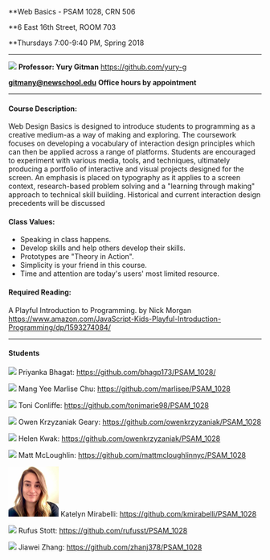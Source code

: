 **Web Basics - PSAM 1028, CRN 506

**6 East 16th Street, ROOM 703

**Thursdays 7:00-9:40 PM, Spring 2018

---


<img src="https://avatars1.githubusercontent.com/u/12190048?s=460&v=4" width="100"> **Professor: Yury Gitman** https://github.com/yury-g

**gitmany@newschool.edu**
**Office hours by appointment**

---


#### Course Description:
Web Design Basics is designed to introduce students to programming as a creative medium-as a way of making and exploring. The coursework focuses on developing a vocabulary of interaction design principles which can then be applied across a range of platforms. Students are encouraged to experiment with various media, tools, and techniques, ultimately producing a portfolio of interactive and visual projects designed for the screen. An emphasis is placed on typography as it applies to a screen context, research-based problem solving and a "learning through making" approach to technical skill building. Historical and current interaction design precedents will be discussed


#### Class Values:
* Speaking in class happens. 
* Develop skills and help others develop their skills.
* Prototypes are "Theory in Action".
* Simplicity is your friend in this course. 
* Time and attention are today's users' most limited resource.  


#### Required Reading:
A Playful Introduction to Programming.  by Nick Morgan
https://www.amazon.com/JavaScript-Kids-Playful-Introduction-Programming/dp/1593274084/

---


#### Students
<img src="https://images.duckduckgo.com/iu/?u=https%3A%2F%2Fupload.wikimedia.org%2Fwikipedia%2Fcommons%2Fb%2Fb8%2FTheory_of_Need_and_Want.png&f=1" width="100"> Priyanka Bhagat: https://github.com/bhagp173/PSAM_1028/



<img src="https://camo.githubusercontent.com/c113ca2344166b8ead2a328b25187225282deb20/68747470733a2f2f73636f6e74656e742e666e7963312d312e666e612e666263646e2e6e65742f762f7433312e302d382f31383037373037335f31303231323831353739353732393634375f383036363732343533333530333931323731355f6f2e6a70673f6f683d3935663965353531353666663763363266326133393334633562356365623863266f653d3541454133393335" width="100">  Mang Yee Marlise Chu:  https://github.com/marlisee/PSAM_1028



<img src="https://github.com/tonimarie98/PSAM_1028/blob/master/Screen%20Shot%202018-01-25%20at%209.09.09%20PM.png" width="100">  Toni Conliffe:  https://github.com/tonimarie98/PSAM_1028


<img src="https://github.com/owenkrzyzaniak/PSAM_1028/raw/master/Photo%20on%204-17-17%20at%201.58%20PM%20%233.jpg" width="100">  Owen Krzyzaniak Geary:  https://github.com/owenkrzyzaniak/PSAM_1028


<img src="https://camo.githubusercontent.com/781b3af34f6a554496733e12d08193480e7d7fd1/68747470733a2f2f6d656469612e67697068792e636f6d2f6d656469612f336b6e7a5436393473595669772f67697068792e676966" width="100">  Helen Kwak:  https://github.com/owenkrzyzaniak/PSAM_1028


<img src="https://images.duckduckgo.com/iu/?u=https%3A%2F%2Fupload.wikimedia.org%2Fwikipedia%2Fcommons%2Fb%2Fb8%2FTheory_of_Need_and_Want.png&f=1" width="100"> Matt McLoughlin: https://github.com/mattmcloughlinnyc/PSAM_1028


<img src="https://github.com/kmirabelli/PSAM_1028/raw/master/profile.jpg" width="100"> Katelyn Mirabelli: https://github.com/kmirabelli/PSAM_1028


<img src="https://images.duckduckgo.com/iu/?u=https%3A%2F%2Fupload.wikimedia.org%2Fwikipedia%2Fcommons%2Fb%2Fb8%2FTheory_of_Need_and_Want.png&f=1" width="100"> Rufus Stott: https://github.com/rufusst/PSAM_1028

<img src="https://images.duckduckgo.com/iu/?u=https%3A%2F%2Fupload.wikimedia.org%2Fwikipedia%2Fcommons%2Fb%2Fb8%2FTheory_of_Need_and_Want.png&f=1" width="100"> Jiawei Zhang: https://github.com/zhanj378/PSAM_1028

